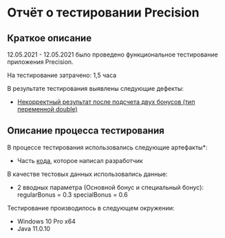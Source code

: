 # Отчёт о тестировании Precision

## Краткое описание

12.05.2021 - 12.05.2021 было проведено функциональное тестирование приложения Precision.

На тестирование затрачено: 1,5 часа

В результате тестирования выявлены следующие дефекты:
* [Некорректный результат после подсчета двух бонусов (тип переменной double)](https://github.com/VAGOgrigoryan/Precision/issues/1#issue-890388969)

## Описание процесса тестирования

В процессе тестирования использовались следующие артефакты*:
* Часть [кода](https://github.com/VAGOgrigoryan/Precision/blob/main/Body-of-code), которое написал разработчик

В качестве тестовых данных использовались данные:
* 2 вводных параметра (Основной бонус и специальный бонус):
       regularBonus = 0.3
       specialBonus = 0.6

Тестирование производилось в следующем окружении:
* Windows 10 Pro x64
* Java 11.0.10 
